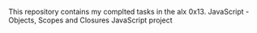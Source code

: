 This repository contains my complted tasks in the alx 0x13. JavaScript - Objects, Scopes and Closures
JavaScript project
